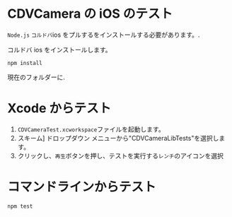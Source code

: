 <!---
 license: Licensed to the Apache Software Foundation (ASF) under one
         or more contributor license agreements.  See the NOTICE file
         distributed with this work for additional information
         regarding copyright ownership.  The ASF licenses this file
         to you under the Apache License, Version 2.0 (the
         "License"); you may not use this file except in compliance
         with the License.  You may obtain a copy of the License at

           http://www.apache.org/licenses/LICENSE-2.0

         Unless required by applicable law or agreed to in writing,
         software distributed under the License is distributed on an
         "AS IS" BASIS, WITHOUT WARRANTIES OR CONDITIONS OF ANY
         KIND, either express or implied.  See the License for the
         specific language governing permissions and limitations
         under the License.
-->

# CDVCamera の iOS のテスト

`Node.js` `コルドバ`ios をプルするをインストールする必要があります。.

コルドバ ios をインストールします。

    npm install


現在のフォルダーに.

# Xcode からテスト

  1. `CDVCameraTest.xcworkspace`ファイルを起動します。
  2. スキーム] ドロップダウン メニューから"CDVCameraLibTests"を選択します。
  3. クリックし、`再生`ボタンを押し、テストを実行する`レンチ`のアイコンを選択

# コマンドラインからテスト

    npm test